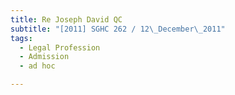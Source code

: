 ```yaml
---
title: Re Joseph David QC
subtitle: "[2011] SGHC 262 / 12\_December\_2011"
tags:
  - Legal Profession
  - Admission
  - ad hoc

---
```


